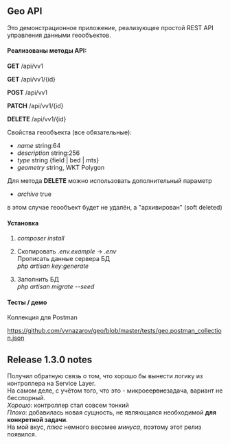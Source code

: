 ## Geo API

Это демонстрационное приложение, реализующее простой REST API управления данными геообъектов.

#### Реализованы методы API:

**GET** /api/vv1

**GET** /api/vv1/{id}

**POST** /api/vv1

**PATCH** /api/vv1/{id}

**DELETE** /api/vv1/{id}

Свойства геообъекта (все обязательные):
- _name_ string:64
- _description_ string:256
- _type_ string {field | bed | mts}
- _geometry_ string, WKT Polygon

Для метода **DELETE** можно использовать дополнительный параметр
- _archive_ true

в этом случае геообъект будет не удалён, а "архивирован" (soft deleted)

#### Установка

1. _composer install_

2. Скопировать _.env.example_ -> _.env_
<br>Прописать данные сервера БД
<br>_php artisan key:generate_

3. Заполнить БД
<br>_php artisan migrate --seed_


#### Тесты / демо

Коллекция для Postman

https://github.com/vvnazarov/geo/blob/master/tests/geo.postman_collection.json


## Release 1.3.0 notes

Получил обратную связь о том, что хорошо бы вынести логику из контроллера на Service Layer.
<br>На самом деле, с учётом того, что это - микро~~сервис~~задача, вариант не бесспорный.
<br>_Хорошо_: контроллер стал совсем тонкий
<br>_Плохо_: добавилась новая сущность, не являющаяся необходимой **для конкретной задачи**.
<br>На мой вкус, _плюс_ немного весомее _минуса_, поэтому этот релиз появился.

